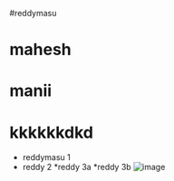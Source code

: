 #reddymasu
# mahesh
# manii
# kkkkkkdkd
* reddymasu 1
* reddy 2
    *reddy 3a
    *reddy 3b
![image](https://cdn.dnaindia.com/sites/default/files/styles/full/public/2021/02/01/954259-viratkohli-anushkasharma-vamika.jpg)
